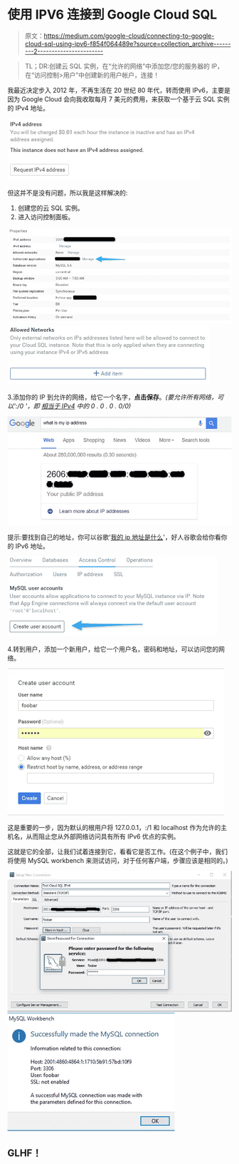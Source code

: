# 使用 IPV6 连接到 Google Cloud SQL

> 原文：<https://medium.com/google-cloud/connecting-to-google-cloud-sql-using-ipv6-f854f064489e?source=collection_archive---------2----------------------->

> TL；DR:创建云 SQL 实例，在“允许的网络”中添加您/您的服务器的 IP，在“访问控制>用户”中创建新的用户帐户，连接！

我最近决定步入 2012 年，不再生活在 20 世纪 80 年代，转而使用 IPv6，主要是因为 Google Cloud 会向我收取每月 7 美元的费用，来获取一个基于云 SQL 实例的 IPv4 地址。

![](img/f5b7e6d6992e1a6d7e67a50daee73873.png)

但这并不是没有问题，所以我是这样解决的:

1.  创建您的云 SQL 实例。
2.  进入访问控制面板。

![](img/7ce2bf67e49092bc3071e947efb4bd6f.png)![](img/afd8f69af34672a5d29aa1d0a8403b86.png)

3.添加你的 IP 到允许的网络，给它一个名字，**点击保存**。*(要允许所有网络，可以':/0 '，即* [*相当于 IPv4*](http://serverfault.com/questions/698369/what-is-the-ipv6-equivalent-of-0-0-0-0-0) *中的 0 . 0 . 0 . 0/0)*

![](img/f7e2017df0276325a40d5aca48a80ada.png)

提示:要找到自己的地址，你可以谷歌'[我的 ip 地址是什么](https://www.google.com/search?q=what+is+my+ip+address)'，好人谷歌会给你看你的 IPv6 地址。

![](img/8fff3f4d7a85ba3e45b30690672ad9de.png)

4.转到用户，添加一个新用户，给它一个用户名，密码和地址，可以访问您的网络。

![](img/c1601df822e471fabc96bbeed9300712.png)

这是重要的一步，因为默认的根用户将 127.0.0.1，:/1 和 localhost 作为允许的主机名，从而阻止您从外部网络访问具有所有 IPv6 优点的实例。

这就是它的全部，让我们试着连接到它，看看它是否工作。(在这个例子中，我们将使用 MySQL workbench 来测试访问，对于任何客户端，步骤应该是相同的。)

![](img/acdffa9bee0e8a3def97c945ded67e2a.png)![](img/c2ee8bd085fa55c8afddfedceb1173d1.png)

## GLHF！